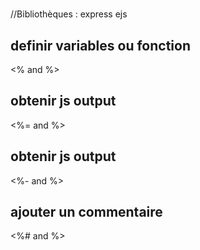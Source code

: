 #

//Bibliothèques :
express
ejs

## definir variables ou fonction
<% and %> 

## obtenir js output
<%= and %>

## obtenir js output
<%- and %>

## ajouter un commentaire
<%# and %>
